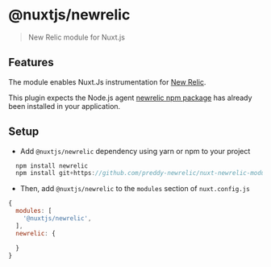 # @nuxtjs/newrelic

> New Relic module for Nuxt.js

## Features

The module enables Nuxt.Js instrumentation for [New Relic](https://docs.newrelic.com/docs/agents/nodejs-agent/installation-configuration/install-nodejs-agent/).

This plugin expects the Node.js agent [newrelic npm package](https://www.npmjs.com/package/newrelic) has already been installed in your application.

## Setup

- Add `@nuxtjs/newrelic` dependency using yarn or npm to your project

```js
  npm install newrelic
  npm install git+https://github.com/preddy-newrelic/nuxt-newrelic-module.git#1.0.0
```

- Then, add `@nuxtjs/newrelic` to the `modules` section of `nuxt.config.js`

```js
{
  modules: [
    '@nuxtjs/newrelic',
  ],
  newrelic: {

  }
}
```
